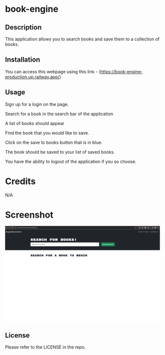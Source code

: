 # book-engine

## Description
This application allows you to search books and save them to a collection of books.

## Installation

You can access this webpage using this link - (https://book-engine-production.up.railway.app/)

## Usage
Sign up for a login on the page.

Search for a book in the search bar of the application

A list of books should appear

Find the book that you would like to save.

Click on the save to books button that is in blue. 

The book should be saved to your list of saved books. 

You have the ability to logout of the application if you so choose.

# Credits
N/A

# Screenshot
![Webpage Application](<Book Engine.png>)

## License
Please refer to the LICENSE in the repo. 